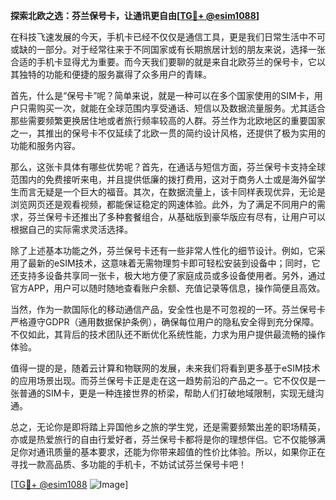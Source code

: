 **探索北欧之选：芬兰保号卡，让通讯更自由[[TG💪+ @esim1088](https://t.me/s/esim1088)]**

在科技飞速发展的今天，手机卡已经不仅仅是通信工具，更是我们日常生活中不可或缺的一部分。对于经常往来于不同国家或有长期旅居计划的朋友来说，选择一张合适的手机卡显得尤为重要。而今天我们要聊的就是来自北欧芬兰的保号卡，它以其独特的功能和便捷的服务赢得了众多用户的青睐。

首先，什么是“保号卡”呢？简单来说，就是一种可以在多个国家使用的SIM卡，用户只需购买一次，就能在全球范围内享受通话、短信以及数据流量服务。尤其适合那些需要频繁更换居住地或者旅行频率较高的人群。芬兰作为北欧地区的重要国家之一，其推出的保号卡不仅延续了北欧一贯的简约设计风格，还提供了极为实用的功能和服务内容。

那么，这张卡具体有哪些优势呢？首先，在通话与短信方面，芬兰保号卡支持全球范围内的免费接听来电，并且提供低廉的拨打费用，这对于商务人士或是海外留学生而言无疑是一个巨大的福音。其次，在数据流量上，该卡同样表现优异，无论是浏览网页还是观看视频，都能保证稳定的网速体验。此外，为了满足不同用户的需求，芬兰保号卡还推出了多种套餐组合，从基础版到豪华版应有尽有，让用户可以根据自己的实际需求灵活选择。

除了上述基本功能之外，芬兰保号卡还有一些非常人性化的细节设计。例如，它采用了最新的eSIM技术，这意味着无需物理剪卡即可轻松安装到设备中；同时，它还支持多设备共享同一张卡，极大地方便了家庭成员或多设备使用者。另外，通过官方APP，用户可以随时随地查看账户余额、充值记录等信息，操作简便且高效。

当然，作为一款国际化的移动通信产品，安全性也是不可忽视的一环。芬兰保号卡严格遵守GDPR（通用数据保护条例），确保每位用户的隐私安全得到充分保障。不仅如此，其背后的技术团队还不断优化系统性能，力求为用户提供最流畅的操作体验。

值得一提的是，随着云计算和物联网的发展，未来我们将看到更多基于eSIM技术的应用场景出现。而芬兰保号卡正是走在这一趋势前沿的产品之一。它不仅仅是一张普通的SIM卡，更是一种连接世界的桥梁，帮助人们打破地域限制，实现无缝沟通。

总之，无论你是即将踏上异国他乡之旅的学生党，还是需要频繁出差的职场精英，亦或是热爱旅行的自由行爱好者，芬兰保号卡都将是你的理想伴侣。它不仅能够满足你对通讯质量的基本要求，还能为你带来超值的性价比体验。所以，如果你正在寻找一款高品质、多功能的手机卡，不妨试试芬兰保号卡吧！

[[TG💪+ @esim1088](https://t.me/s/esim1088) ![Image](https://i.postimg.cc/4NQfJmqS/Snipaste-2025-05-13-00-14-12.png)]